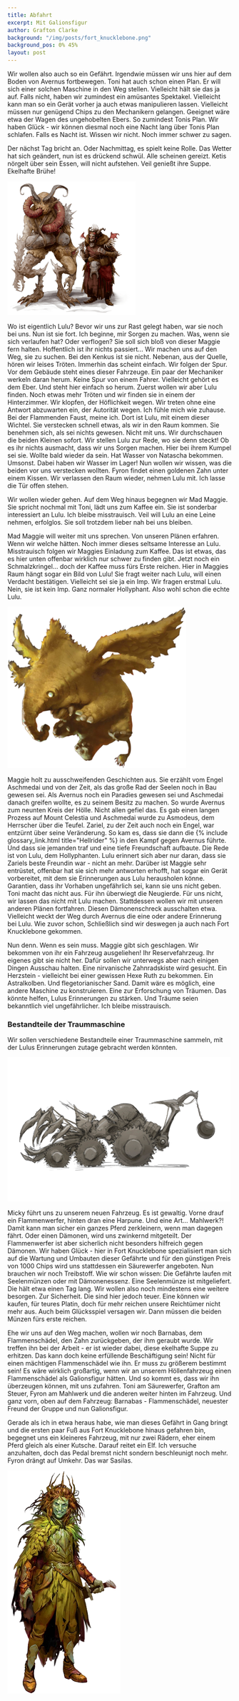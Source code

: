 ```yaml
---
title: Abfahrt
excerpt: Mit Galionsfigur
author: Grafton Clarke
background: "/img/posts/fort_knucklebone.png"
background_pos: 0% 45%
layout: post
---
```


Wir wollen also auch so ein Gefährt. Irgendwie müssen wir uns hier auf dem
Boden von Avernus fortbewegen. Toni hat auch schon einen Plan. Er will sich
einer solchen Maschine in den Weg stellen. Vielleicht hält sie das ja auf.
Falls nicht, haben wir zumindest ein amüsantes Spektakel. Vielleicht kann man
so ein Gerät vorher ja auch etwas manipulieren lassen. Vielleicht müssen nur
genügend Chips zu den Mechanikern gelangen. Geeignet wäre etwa der Wagen des
ungehobelten Ebers. So zumindest Tonis Plan. Wir haben Glück - wir können
diesmal noch eine Nacht lang über Tonis Plan schlafen. Falls es Nacht ist.
Wissen wir nicht. Noch immer schwer zu sagen.

Der nächst Tag bricht an. Oder Nachmittag, es spielt keine Rolle. Das Wetter
hat sich geändert, nun ist es drückend schwül. Alle scheinen gereizt. Ketis
nörgelt über sein Essen, will nicht aufstehen. Veil genießt ihre Suppe.
Ekelhafte Brühe!

![Maggie und Mickey](/img/posts/maggie_mickey.png)

Wo ist eigentlich Lulu? Bevor wir uns zur Rast gelegt haben, war sie noch bei
uns. Nun ist sie fort. Ich beginne, mir Sorgen zu machen. Was, wenn sie sich
verlaufen hat? Oder verflogen? Sie soll sich bloß von dieser Maggie fern
halten. Hoffentlich ist ihr nichts passiert… Wir machen uns auf den Weg, sie zu
suchen. Bei den Kenkus ist sie nicht. Nebenan, aus der Quelle, hören wir leises
Tröten. Immerhin das scheint einfach. Wir folgen der Spur. Vor dem Gebäude
steht eines dieser Fahrzeuge. Ein paar der Mechaniker werkeln daran herum.
Keine Spur von einem Fahrer. Vielleicht gehört es dem Eber. Und steht hier
einfach so herum. Zuerst wollen wir aber Lulu finden. Noch etwas mehr Tröten
und wir finden sie in einem der Hinterzimmer. Wir klopfen, der Höflichkeit
wegen. Wir treten ohne eine Antwort abzuwarten ein, der Autorität wegen. Ich
fühle mich wie zuhause. Bei der Flammenden Faust, meine ich. Dort ist Lulu, mit
einem dieser Wichtel. Sie verstecken schnell etwas, als wir in den Raum kommen.
Sie benehmen sich, als sei nichts gewesen. Nicht mit uns. Wir durchschauen die
beiden Kleinen sofort. Wir stellen Lulu zur Rede, wo sie denn steckt! Ob es ihr
nichts ausmacht, dass wir uns Sorgen machen. Hier bei ihrem Kumpel sei sie.
Wollte bald wieder da sein. Hat Wasser von Natascha bekommen. Umsonst. Dabei
haben wir Wasser im Lager! Nun wollen wir wissen, was die beiden vor uns
verstecken wollten. Fyron findet einen goldenen Zahn unter einem Kissen. Wir
verlassen den Raum wieder, nehmen Lulu mit. Ich lasse die Tür offen stehen. 

Wir wollen wieder gehen. Auf dem Weg hinaus begegnen wir Mad Maggie. Sie
spricht nochmal mit Toni, lädt uns zum Kaffee ein. Sie ist sonderbar
interessiert an Lulu. Ich bleibe misstrauisch. Veil will Lulu an eine Leine
nehmen, erfolglos. Sie soll trotzdem lieber nah bei uns bleiben.

Mad Maggie will weiter mit uns sprechen. Von unseren Plänen erfahren. Wenn wir
welche hätten. Noch immer dieses seltsame Interesse an Lulu. Misstrauisch
folgen wir Maggies Einladung zum Kaffee. Das ist etwas, das es hier unten
offenbar wirklich nur schwer zu finden gibt. Jetzt noch ein Schmalzkringel…
doch der Kaffee muss fürs Erste reichen. Hier in Maggies Raum hängt sogar ein
Bild von Lulu! Sie fragt weiter nach Lulu, will einen Verdacht bestätigen.
Vielleicht sei sie ja ein Imp. Wir fragen erstmal Lulu. Nein, sie ist kein Imp.
Ganz normaler Hollyphant. Also wohl schon die echte Lulu.

![Lulu](/img/posts/lulu.png)

Maggie holt zu ausschweifenden Geschichten aus. Sie erzählt vom Engel Aschmedai
und von der Zeit, als das große Rad der Seelen noch in Bau gewesen sei. Als
Avernus noch ein Paradies gewesen sei und Aschmedai danach greifen wollte, es
zu seinem Besitz zu machen. So wurde Avernus zum neunten Kreis der Hölle. Nicht
allen gefiel das. Es gab einen langen Prozess auf Mount Celestia und Aschmedai
wurde zu Asmodeus, dem Herrscher über die Teufel. Zariel, zu der Zeit auch noch
ein Engel, war entzürnt über seine Veränderung. So kam es, dass sie dann die {%
include glossary_link.html title="Hellrider" %} in den Kampf gegen Avernus
führte. Und dass sie jemanden traf und eine tiefe Freundschaft aufbaute. Die
Rede ist von Lulu, dem Hollyphanten. Lulu erinnert sich aber nur daran, dass sie
Zariels beste Freundin war - nicht an mehr. Darüber ist Maggie sehr entrüstet,
offenbar hat sie sich mehr antworten erhofft, hat sogar ein Gerät vorbereitet,
mit dem sie Erinnerungen aus Lulu herausholen könne. Garantien, dass ihr
Vorhaben ungefährlich sei, kann sie uns nicht geben. Toni macht das nicht aus.
Für ihn überwiegt die Neugierde. Für uns nicht, wir lassen das nicht  mit Lulu
machen. Stattdessen wollen wir mit unseren anderen Plänen fortfahren. Diesen
Dämonenschreck ausschalten etwa. Vielleicht weckt der Weg durch Avernus die
eine oder andere Erinnerung bei Lulu. Wie zuvor schon, Schließlich sind wir
deswegen ja auch nach Fort Knucklebone gekommen.

Nun denn. Wenn es sein muss. Maggie gibt sich geschlagen. Wir bekommen von ihr
ein Fahrzeug ausgeliehen! Ihr Reservefahrzeug. Ihr eigenes gibt sie nicht her.
Dafür sollen wir unterwegs aber nach einigen Dingen Ausschau halten. Eine
nirvanische Zahnradskiste wird gesucht. Ein Herzstein - vielleicht bei einer
gewissen Hexe Ruth zu bekommen. Ein Astralkolben. Und flegetorianischer Sand.
Damit wäre es möglich, eine andere Maschine zu konstruieren. Eine zur Erforschung
von Träumen. Das könnte helfen, Lulus Erinnerungen zu stärken. Und Träume seien
bekanntlich viel ungefährlicher. Ich bleibe misstrauisch.

<div class="infobox quest">
<h3>Bestandteile der Traummaschine</h3>
<p>Wir sollen verschiedene Bestandteile einer Traummaschine sammeln, mit der Lulus
Erinnerungen zutage gebracht werden könnten.</p>
</div>

![War Machine](/img/posts/warmachine.png)

Micky führt uns zu unserem neuen Fahrzeug. Es ist gewaltig. Vorne drauf ein
Flammenwerfer, hinten dran eine Harpune. Und eine Art… Mahlwerk?! Damit kann
man sicher ein ganzes Pferd zerkleinern, wenn man dagegen fährt. Oder einen
Dämonen, wird uns zwinkernd mitgeteilt. Der Flammenwerfer ist aber sicherlich
nicht besonders hilfreich gegen Dämonen. Wir haben Glück - hier in Fort
Knucklebone spezialisiert man sich auf die Wartung und Umbauten dieser Gefährte
und für den günstigen Preis von 1000 Chips wird uns stattdessen ein Säurewerfer
angeboten. Nun brauchen wir noch Treibstoff. Wie wir schon wissen: Die Gefährte
laufen mit Seelenmünzen oder mit Dämonenessenz. Eine Seelenmünze ist
mitgeliefert. Die hält etwa einen Tag lang. Wir wollen also noch mindestens
eine weitere besorgen. Zur Sicherheit. Die sind hier jedoch teuer. Eine können
wir kaufen, für teures Platin, doch für mehr reichen unsere Reichtümer nicht
mehr aus. Auch beim Glücksspiel versagen wir. Dann müssen die beiden Münzen
fürs erste reichen. 

Ehe wir uns auf den Weg machen, wollen wir noch Barnabas, dem Flammenschädel,
den Zahn zurückgeben, der ihm geraubt wurde. Wir treffen ihn bei der Arbeit -
er ist wieder dabei, diese ekelhafte Suppe zu erhitzen. Das kann doch keine
erfüllende Beschäftigung sein! Nicht für einen mächtigen Flammenschädel wie
ihn. Er muss zu größerem bestimmt sein! Es wäre wirklich großartig, wenn wir an
unserem Höllenfahrzeug einen Flammenschädel als Galionsfigur hätten. Und so
kommt es, dass wir ihn überzeugen können, mit uns zufahren. Toni am
Säurewerfer, Grafton am Steuer, Fyron am Mahlwerk und die anderen weiter hinten
im Fahrzeug. Und ganz vorn, oben auf dem Fahrzeug: Barnabas - Flammenschädel,
neuester Freund der Gruppe und nun Galionsfigur.

Gerade als ich in etwa heraus habe, wie man dieses Gefährt in Gang bringt und
die ersten paar Fuß aus Fort Knucklebone hinaus gefahren bin, begegnet uns ein
kleineres Fahrzeug, mit nur zwei Rädern, eher einem Pferd gleich als einer
Kutsche. Darauf reitet ein Elf. Ich versuche anzuhalten, doch das Pedal bremst
nicht sondern beschleunigt noch mehr. Fyron drängt auf Umkehr. Das war Sasilas.

![Sasilas](/img/posts/sasilas.png)
